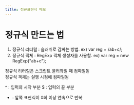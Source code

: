 ```yaml
---
title: 정규표현식 메모
---
```


# 정규식 만드는 법

1. 정규식 리터럴 : 슬래쉬로 감싸는 방법. ex) var reg = /ab+c/;
2. 정규식 객체 : RegExp 객체 생성자를 사용함. ex) var reg = new RegExp("ab+c");

정규식 리터럴은 스크립트 불러와질 때 컴파일됨  
정규식 객체는 실행 시점에 컴파일됨

^ : 입력의 시작 부분
$ : 입력의 끝 부분
* : 앞쪽 표현식이 0회 이상 연속으로 반복
